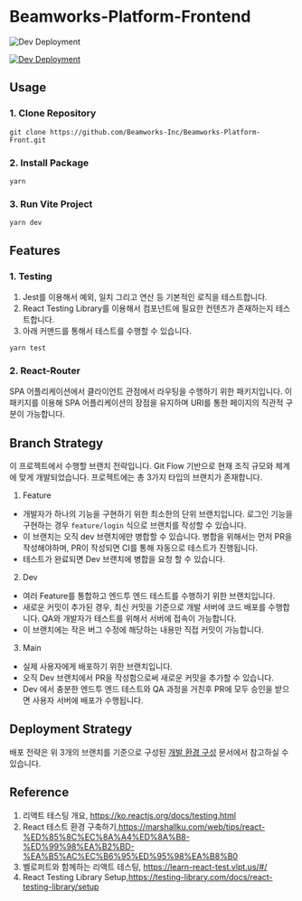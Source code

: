# Beamworks-Platform-Frontend
![Dev Deployment](https://github.com/Beamworks-Inc/Beamworks-Platform-Front/actions/workflows/Deploy.yml/badge.svg?branch=main)

[![Dev Deployment](https://github.com/Beamworks-Inc/Beamworks-Platform-Front/actions/workflows/Deploy.yml/badge.svg?branch=dev)](https://dbs4gu2mftt7h.cloudfront.net)
## Usage
### 1. Clone Repository
```shell 
git clone https://github.com/Beamworks-Inc/Beamworks-Platform-Front.git
```
### 2. Install Package
```shell
yarn 
```
### 3. Run Vite Project
```shell
yarn dev
```

## Features
### 1. Testing
 1. Jest를 이용해서 예외, 일치 그리고 연산 등 기본적인 로직을 테스트합니다.
 2. React Testing Library를 이용해서 컴포넌트에 필요한 컨텐츠가 존재하는지 테스트합니다.
 3. 아래 커맨드를 통해서 테스트를 수행할 수 있습니다.
 ```shell
 yarn test
 ```
### 2. React-Router
SPA 어플리케이션에서 클라이언트 관점에서 라우팅을 수행하기 위한 패키지입니다. 이 패키지를 이용해 SPA 어플리케이션의 장점을 유지하며 URI를 통한 페이지의 직관적 구분이 가능합니다. 

## Branch Strategy
이 프로젝트에서 수행할 브랜치 전략입니다. Git Flow 기반으로 현재 조직 규모와 체계에  맞게 개발되었습니다. 프로젝트에는 총 3가지 타입의 브랜치가 존재합니다.
1. Feature 
- 개발자가 하나의 기능을 구현하기 위한 최소한의 단위 브랜치입니다. 로그인 기능을 구현하는 경우 ```feature/login``` 식으로 브랜치를 작성할 수 있습니다. 
- 이 브랜치는 오직 dev 브랜치에만 병합할 수 있습니다. 병합을 위해서는 먼저 PR을 작성해야하며, PR이 작성되면 CI를 통해 자동으로 테스트가 진행됩니다. 
- 테스트가 완료되면 Dev 브랜치에 병합을 요청 할 수 있습니다.
2. Dev 
- 여러 Feature를 통합하고 엔드투 엔드 테스트를 수행하기 위한 브랜치입니다.  
- 새로운 커밋이 추가된 경우, 최신 커밋을 기준으로 개발 서버에 코드 배포를 수행합니다. QA와 개발자가 테스트를 위해서 서버에 접속이 가능합니다.
- 이 브랜치에는 작은 버그 수정에 해당하는 내용만 직접 커밋이 가능합니다. 
3. Main
- 실제 사용자에게 배포하기 위한 브랜치입니다.
- 오직 Dev 브랜치에서 PR을 작성함으로써 새로운 커밋을 추가할 수 있습니다.
- Dev 에서 충분한 엔드투 엔드 테스트와 QA 과정을 거친후 PR에 모두 승인을 받으면 사용자 서버에 배포가 수행됩니다.

## Deployment Strategy
배포 전략은 위 3개의 브랜치를 기준으로 구성된 [개발 환경 구성](https://beamworks.atlassian.net/wiki/spaces/BP/pages/88638431) 문서에서 참고하실 수 있습니다. 
## Reference
1. 리액트 테스팅 개요, https://ko.reactjs.org/docs/testing.html
2. React 테스트 환경 구축하기,https://marshallku.com/web/tips/react-%ED%85%8C%EC%8A%A4%ED%8A%B8-%ED%99%98%EA%B2%BD-%EA%B5%AC%EC%B6%95%ED%95%98%EA%B8%B0
3. 벨로퍼트와 함께하는 리액트 테스팅, https://learn-react-test.vlpt.us/#/
4. React Testing Library Setup,https://testing-library.com/docs/react-testing-library/setup
